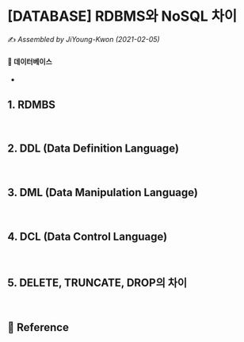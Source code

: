 # [DATABASE] RDBMS와 NoSQL 차이

:writing_hand: *Assembled by JiYoung-Kwon (2021-02-05)* 



####  :pushpin: 데이터베이스

* 

## 1. RDMBS

<br/>

## 2. DDL (Data Definition Language)

<br/>

## 3. DML (Data Manipulation Language)

<br/>

## 4. DCL (Data Control Language)

<br/>

## 5. DELETE, TRUNCATE, DROP의 차이

<br/>

## :page_with_curl: Reference

